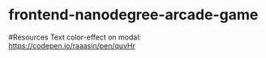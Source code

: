 frontend-nanodegree-arcade-game
===============================


#Resources
Text color-effect on modal:
https://codepen.io/raaasin/pen/quvHr
